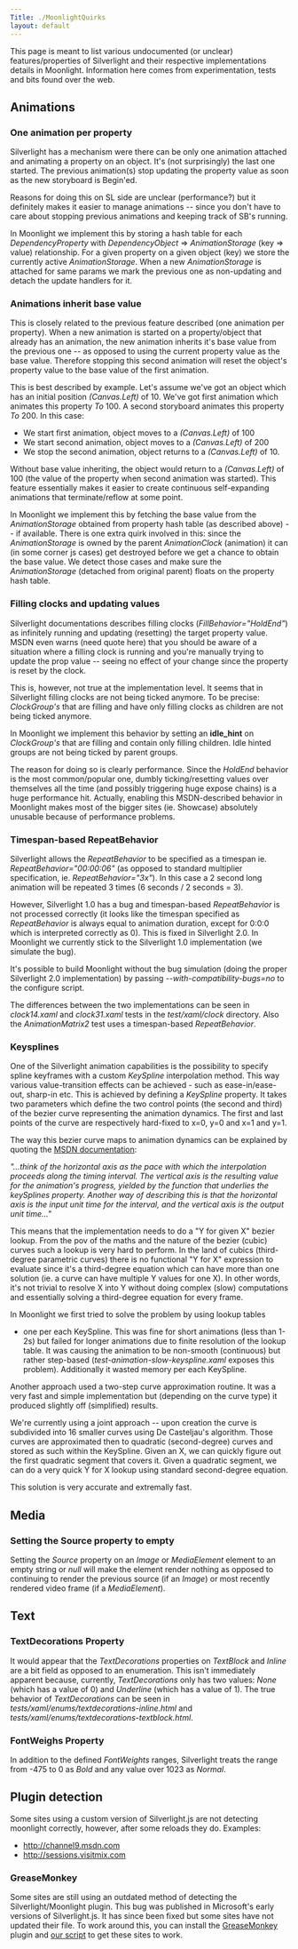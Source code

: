 ```yaml
---
Title: ./MoonlightQuirks
layout: default
---
```


This page is meant to list various undocumented (or unclear)
features/properties of Silverlight and their respective implementations
details in Moonlight. Information here comes from experimentation, tests
and bits found over the web.

Animations
----------

### One animation per property

Silverlight has a mechanism were there can be only one animation
attached and animating a property on an object. It's (not surprisingly)
the last one started. The previous animation(s) stop updating the
property value as soon as the new storyboard is Begin'ed.

Reasons for doing this on SL side are unclear (performance?) but it
definitely makes it easier to manage animations -- since you don't have
to care about stopping previous animations and keeping track of SB's
running.

In Moonlight we implement this by storing a hash table for each
*DependencyProperty* with *DependencyObject* =\> *AnimationStorage* (key
=\> value) relationship. For a given property on a given object (key) we
store the currently active *AnimationStorage*. When a new
*AnimationStorage* is attached for same params we mark the previous one
as non-updating and detach the update handlers for it.

### Animations inherit base value

This is closely related to the previous feature described (one animation
per property). When a new animation is started on a property/object that
already has an animation, the new animation inherits it's base value
from the previous one -- as opposed to using the current property value
as the base value. Therefore stopping this second animation will reset
the object's property value to the base value of the first animation.

This is best described by example. Let's assume we've got an object
which has an initial position *(Canvas.Left)* of 10. We've got first
animation which animates this property *To* 100. A second storyboard
animates this property *To* 200. In this case:

-   We start first animation, object moves to a *(Canvas.Left)* of 100
-   We start second animation, object moves to a *(Canvas.Left)* of 200
-   We stop the second animation, object returns to a *(Canvas.Left)* of
    10.

Without base value inheriting, the object would return to a
*(Canvas.Left)* of 100 (the value of the property when second animation
was started). This feature essentially makes it easier to create
continuous self-expanding animations that terminate/reflow at some
point.

In Moonlight we implement this by fetching the base value from the
*AnimationStorage* obtained from property hash table (as described
above) -- if available. There is one extra quirk involved in this: since
the *AnimationStorage* is owned by the parent *AnimationClock*
(animation) it can (in some corner js cases) get destroyed before we get
a chance to obtain the base value. We detect those cases and make sure
the *AnimationStorage* (detached from original parent) floats on the
property hash table.

### Filling clocks and updating values

Silverlight documentations describes filling clocks
(*FillBehavior="HoldEnd"*) as infinitely running and updating
(resetting) the target property value. MSDN even warns (need quote here)
that you should be aware of a situation where a filling clock is running
and you're manually trying to update the prop value -- seeing no effect
of your change since the property is reset by the clock.

This is, however, not true at the implementation level. It seems that in
Silverlight filling clocks are not being ticked anymore. To be precise:
*ClockGroup's* that are filling and have only filling clocks as children
are not being ticked anymore.

In Moonlight we implement this behavior by setting an **idle\_hint** on
*ClockGroup's* that are filling and contain only filling children. Idle
hinted groups are not being ticked by parent groups.

The reason for doing so is clearly performance. Since the *HoldEnd*
behavior is the most common/popular one, dumbly ticking/resetting values
over themselves all the time (and possibly triggering huge expose
chains) is a huge performance hit. Actually, enabling this
MSDN-described behavior in Moonlight makes most of the bigger sites (ie.
Showcase) absolutely unusable because of performance problems.

### Timespan-based RepeatBehavior

Silverlight allows the *RepeatBehavior* to be specified as a timespan
ie. *RepeatBehavior="00:00:06"* (as opposed to standard multiplier
specification, ie. *RepeatBehavior="3x"*). In this case a 2 second long
animation will be repeated 3 times (6 seconds / 2 seconds = 3).

However, Silverlight 1.0 has a bug and timespan-based *RepeatBehavior*
is not processed correctly (it looks like the timespan specified as
*RepeatBehavior* is always equal to animation duration, except for 0:0:0
which is interpreted correctly as 0). This is fixed in Silverlight 2.0.
In Moonlight we currently stick to the Silverlight 1.0 implementation
(we simulate the bug).

It's possible to build Moonlight without the bug simulation (doing the
proper Silverlight 2.0 implementation) by passing
*--with-compatibility-bugs=no* to the configure script.

The differences between the two implementations can be seen in
*clock14.xaml* and *clock31.xaml* tests in the *test/xaml/clock*
directory. Also the *AnimationMatrix2* test uses a timespan-based
*RepeatBehavior*.

### Keysplines

One of the Silverlight animation capabilities is the possibility to
specify spline keyframes with a custom *KeySpline* interpolation method.
This way various value-transition effects can be achieved - such as
ease-in/ease-out, sharp-in etc. This is achieved by defining a
*KeySpline* property. It takes two parameters which define the two
control points (the second and third) of the bezier curve representing
the animation dynamics. The first and last points of the curve are
respectively hard-fixed to x=0, y=0 and x=1 and y=1.

The way this bezier curve maps to animation dynamics can be explained by
quoting the [MSDN
documentation](http://msdn2.microsoft.com/en-us/library/ms533119(VS.85).aspx):

*"...think of the horizontal axis as the pace with which the
interpolation proceeds along the timing interval. The vertical axis is
the resulting value for the animation's progress, yielded by the
function that underlies the keySplines property. Another way of
describing this is that the horizontal axis is the input unit time for
the interval, and the vertical axis is the output unit time..."*

This means that the implementation needs to do a "Y for given X" bezier
lookup. From the pov of the maths and the nature of the bezier (cubic)
curves such a lookup is very hard to perform. In the land of cubics
(third-degree parametric curves) there is no functional "Y for X"
expression to evaluate since it's a third-degree equation which can have
more than one solution (ie. a curve can have multiple Y values for one
X). In other words, it's not trivial to resolve X into Y without doing
complex (slow) computations and essentially solving a third-degree
equation for every frame.

In Moonlight we first tried to solve the problem by using lookup tables
- one per each KeySpline. This was fine for short animations (less than
1-2s) but failed for longer animations due to finite resolution of the
lookup table. It was causing the animation to be non-smooth (continuous)
but rather step-based (*test-animation-slow-keyspline.xaml* exposes this
problem). Additionally it wasted memory per each KeySpline.

Another approach used a two-step curve approximation routine. It was a
very fast and simple implementation but (depending on the curve type) it
produced slightly off (simplified) results.

We're currently using a joint approach -- upon creation the curve is
subdivided into 16 smaller curves using De Casteljau's algorithm. Those
curves are approximated then to quadratic (second-degree) curves and
stored as such within the KeySpline. Given an X, we can quickly figure
out the first quadratic segment that covers it. Given a quadratic
segment, we can do a very quick Y for X lookup using standard
second-degree equation.

This solution is very accurate and extremally fast.

Media
-----

### Setting the Source property to empty

Setting the *Source* property on an *Image* or *MediaElement* element to
an empty string or *null* will make the element render nothing as
opposed to continuing to render the previous source (if an *Image*) or
most recently rendered video frame (if a *MediaElement*).

Text
----

### TextDecorations Property

It would appear that the *TextDecorations* properties on *TextBlock* and
*Inline* are a bit field as opposed to an enumeration. This isn't
immediately apparent because, currently, *TextDecorations* only has two
values: *None* (which has a value of 0) and *Underline* (which has a
value of 1). The true behavior of *TextDecorations* can be seen in
*tests/xaml/enums/textdecorations-inline.html* and
*tests/xaml/enums/textdecorations-textblock.html*.

### FontWeighs Property

In addition to the defined *FontWeights* ranges, Silverlight treats the
range from -475 to 0 as *Bold* and any value over 1023 as *Normal*.

Plugin detection
----------------

Some sites using a custom version of Silverlight.js are not detecting
moonlight correctly, however, after some reloads they do. Examples:

-   <http://channel9.msdn.com>
-   <http://sessions.visitmix.com>

### GreaseMonkey

Some sites are still using an outdated method of detecting the
Silverlight/Moonlight plugin. This bug was published in Microsoft's
early versions of Silverlight.js. It has since been fixed but some sites
have not updated their file. To work around this, you can install the
[GreaseMonkey](https://addons.mozilla.org/en-US/firefox/addon/748)
plugin and [our
script](http://anonsvn.mono-project.com/viewvc/trunk/moon/data/silverlight-ff3-quirks.user.js)
to get these sites to work.
